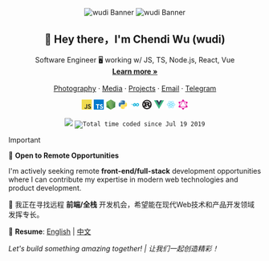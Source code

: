 <p align="center">
  <picture>
    <img src="https://readme-typing-svg.herokuapp.com?font=Fira+Code&center=true&lines=Welcome+to+my+GitHub" alt="wudi Banner">
    <img src="https://cdn.jsdelivr.net/gh/cdLab996/picture-lib/cdLab996/banner.jpeg" alt="wudi Banner">
  </picture>
  <h2 align="center">
    👋 Hey there，I'm Chendi Wu (wudi)
  </h2>

  <p align="center">
    <!-- A full-stack engineer passionate about building products from the ground up. -->
    Software Engineer 🖥️ working w/ JS, TS, Node.js, React, Vue
    <br />
    <a href="https://notes-wudi.pages.dev/"><strong>Learn more »</strong></a>
    <br />
    <br />
    <a href="https://gallery-wudi.vercel.app">Photography</a>
    ·
    <a href="https://notes-wudi.pages.dev/media.html">Media</a>
    ·
    <a href="https://notes-wudi.pages.dev/projects">Projects</a>
    ·
    <!-- <a href="https://github.com/cdLab996">cdLab996</a>
    ·
    <a href="https://resume-wudi.pages.dev/en">Resume</a>
    · -->
    <a href="wuchendi96@gmail.com">Email</a>
    ·
    <a href="https://t.me/wuchendi">Telegram</a>
  </p>
  <p align="center">
    <picture>
      <code><img width="20" src="https://raw.githubusercontent.com/github/explore/main/topics/javascript/javascript.png"></code>
      <code><img width="20" src="https://raw.githubusercontent.com/github/explore/main/topics/typescript/typescript.png"></code>
      <code><img width="20" src="https://raw.githubusercontent.com/github/explore/main/topics/nodejs/nodejs.png"></code>
      <code><img width="20" src="https://raw.githubusercontent.com/github/explore/main/topics/python/python.png"></code>
      <code><img width="20" src="https://raw.githubusercontent.com/github/explore/main/topics/go/go.png"></code>
      <code><img width="20" src="https://raw.githubusercontent.com/github/explore/main/topics/rust/rust.png"></code>
      <code><img width="20" src="https://raw.githubusercontent.com/github/explore/main/topics/vue/vue.png"></code>
      <code><img width="20" src="https://raw.githubusercontent.com/github/explore/main/topics/react/react.png"></code>
      <code><img width="20" src="https://raw.githubusercontent.com/github/explore/main/topics/graphql/graphql.png"></code>
    </picture>
  </p>
  <p align="center">
    <picture>
      <code><img height="20" src="https://komarev.com/ghpvc/?username=WuChenDi"></code>
      <code><img src="https://wakatime.com/badge/user/3e742698-9e12-4c4e-8c88-1d9dba7e5557.svg" alt="Total time coded since Jul 19 2019" /></code>
    </picture>
  </p>
</p>

<!-- > [!IMPORTANT]
> Hey, I am considering looking for remote work opportunities. My resume is [here](https://resume-wudi.pages.dev/en), feel free to hit me up!
>
> 嘿，我正在考虑寻找远程工作机会，简历在 [这里](https://resume-wudi.pages.dev/zh)，欢迎来撩我！ -->

<!-- > [!IMPORTANT]
> 🔍 **Currently seeking remote opportunities** as a Full-Stack Developer
>
> 📋 [View Resume](https://resume-wudi.pages.dev/en) | [查看简历](https://resume-wudi.pages.dev/zh)
> 💌 [wuchendi96@gmail.com](mailto:wuchendi96@gmail.com) | [Telegram](https://t.me/wuchendi)

> [!TIP]
> ### 🌟 Open for Remote Collaboration
>
> **What I bring to the table:**
> - 🚀 Full-stack development expertise
> - 🛠️ Modern web technologies (JS/TS, React, Vue, Node.js, Python, Go, Rust)
> - 📱 Product-minded engineering approach
> - 🌍 Remote-first mindset with excellent communication skills
>
> **Ready to chat?**
> 📄 [Resume](https://resume-wudi.pages.dev/en) | [简历](https://resume-wudi.pages.dev/zh)
> ✉️ [wuchendi96@gmail.com](mailto:wuchendi96@gmail.com) | 💬 [Telegram](https://t.me/wuchendi)
>
> *Let's build something amazing together! | 让我们一起创造精彩！* -->

> [!IMPORTANT]
> 🚀 **Open to Remote Opportunities**
>
> I'm actively seeking remote **front-end/full-stack** development opportunities where I can contribute my expertise in modern web technologies and product development.
>
> 🌟 我正在寻找远程 **前端/全栈** 开发机会，希望能在现代Web技术和产品开发领域发挥专长。
>
> 📄 **Resume**: [English](https://resume-wudi.pages.dev/en) | [中文](https://resume-wudi.pages.dev/zh)
>
> *Let's build something amazing together! | 让我们一起创造精彩！*

<!-- [![WuChenDi's github stats](https://github-readme-stats.vercel.app/api?username=WuChenDi&show_icons=true&include_all_commits=true")](https://github.com/WuChenDi?tab=repositories&q=&type=source) -->

<!-- - Ethereum: [wuchendi.eth](https://etherscan.io/address/0xdef9b12373b310ff695cd9e944e10d8a69142896)
- PayPal: [wuchendi](https://www.paypal.com/paypalme/wuchendi) -->
